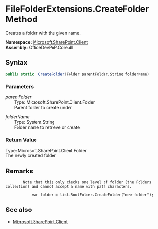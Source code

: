 # FileFolderExtensions.CreateFolder Method  
Creates a folder with the given name.  

**Namespace:** [Microsoft.SharePoint.Client](Microsoft.SharePoint.Client.md)  
**Assembly:** OfficeDevPnP.Core.dll  
## Syntax
```C#
public static  CreateFolder(Folder parentFolder,String folderName)
```
### Parameters
*parentFolder*  
&emsp;&emsp;Type: Microsoft.SharePoint.Client.Folder  
&emsp;&emsp;Parent folder to create under  
  
*folderName*  
&emsp;&emsp;Type: System.String  
&emsp;&emsp;Folder name to retrieve or create  
  
### Return Value
Type: Microsoft.SharePoint.Client.Folder  
The newly created folder

## Remarks 

            Note that this only checks one level of folder (the Folders collection) and cannot accept a name with path characters.
            
                var folder = list.RootFolder.CreateFolder("new-folder");
            
## See also
- [Microsoft.SharePoint.Client](Microsoft.SharePoint.Client.md)
